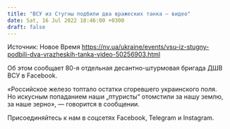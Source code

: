 ```yaml
---
title: "ВСУ из Стугны подбили два вражеских танка — видео"
date: Sat, 16 Jul 2022 18:46:00 +0300
draft: false
---
```

Источник: Новое Время https://nv.ua/ukraine/events/vsu-iz-stugny-podbili-dva-vrazheskih-tanka-video-50256903.html


Об этом сообщает 80-я отдельная десантно-штурмовая бригада ДШВ ВСУ в Facebook.

«Российское железо топтало остатки сгоревшего украинского поля. Но искусным попаданием наши „птуристы“ отомстили за нашу землю, за наше зерно», — говорится в сообщении.

Присоединяйтесь к нам в соцсетях Facebook, Telegram и Instagram.
